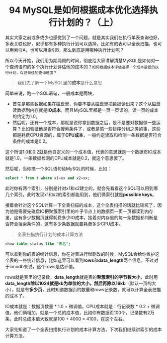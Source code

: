 <h1 align="center">94 MySQL是如何根据成本优化选择执行计划的？（上）</h1>



其实大家之前或多或少也感觉到了一个问题，就是其实我们在执行单表查询也好，多表关联也好，似乎都有多种执行计划可以选择，比如有的表可以全表扫描，也可以用索引A，也可以用索引B，那么到底是用哪种执行计划呢？

所以今天开始，我们用为期两周的时间，彻底给大家讲解清楚MySQL是如何对一个查询语句的多个执行计划评估他的成本的？`如何根据成本评估选择一个成本最低的执行计划，保证最佳的查询速度？`

> 我们先了解一下MySQL里的**成本**是什么意思

简单来说，跑一个SQL语句，一般成本是两块，

- 首先是那些数据如果在磁盘里，你要不要从磁盘里把数据读出来？这个从磁盘读数据到内存就是**IO成本**，而且MySQL里都是一页一页读的，读一页的成本的约定为1.0。
- 然后呢，还有一个成本，那就是说你拿到数据之后，是不是要对数据做一些运算？比如验证他是否符合搜索条件了，或者是搞一些排序分组之类的事，这些都是耗费CPU资源的，属于**CPU成本**，一般约定读取和检测一条数据是否符合条件的成本是0.2。

这个所谓1.0和0.2就是他自定义的一个成本值，代表的意思就是一个数据页IO成本就是1.0，一条数据检测的CPU成本就是0.2，就这个意思罢了。

然后呢，当你搞一个SQL语句给MySQL的时候，比如：

```sql
select * from t where x1=xx and x2=xx;
```

此时你有两个索引，分别是针对x1和x2建立的，就会先看看这个SQL可以用到哪几个索引，此时发现x1和x2的索引都能用到，他们俩索引就是**possible keys**。

接着会针对这个SQL计算一下全表扫描的成本，这个全表扫描的话就比较坑了，因为他是需要先磁盘IO把聚簇索引里的叶子节点上的数据页一页一页都读到内存里，这有多少数据页就得耗费多少IO成本，接着对内存里的每一条数据都判断是否符合搜索条件的，这有多少条数据就要耗费多少CPU成本。

> 全表扫描执行计划的成本计算方法

```sql
show table status like "表名";
```

可以拿到你的表的统计信息，你在对表进行增删改的时候，MySQL会给你维护这个表的一些统计信息，比如这里可以看到**rows**和**data_length**两个信息，不过对于innodb来说，这个rows是估计值。

rows就是表里的记录数，**data_length**就是表的**聚簇索引的字节数大小**，此时用**data_length除以1024就是kb为单位的大小，然后再除以16kb**（默认一页的大小），就是有**多少页**，此时知道数据页的数量和rows记录数，就可以计算全表扫描的成本了。

IO成本就是：数据页数量 * 1.0 + 微调值，CPU成本就是：行记录数 * 0.2 + 微调值，他们俩相加，就是一个总的成本值，比如你有数据页100个，记录数有2万条，此时总成本值大致就是100 + 4000 = 4100，在这个左右。

大家先知道了一个全表扫描执行计划的成本计算方法，下次我们继续讲索引的成本计算方法。
